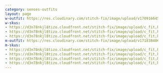```yaml
---
category: senses-outfits
layout: page
w-outfit: https://res.cloudinary.com/stitch-fix/image/upload/v1709166453/Style_studio/Styleshuffle/2023-12-14_W_OLOF_H29_00852_r0.jpg
w-skus:
- https://d3n78nkjl8tizo.cloudfront.net/stitch-fix/image/upload/c_fit,h_720,w_862/v1706758187/wd39gk4ykideqdv1jrm4.jpg
- https://d3n78nkjl8tizo.cloudfront.net/stitch-fix/image/upload/c_fit,h_720,w_862/v1683867732/ve8dbox1qyatcq5rbmdl.jpg
- https://d3n78nkjl8tizo.cloudfront.net/stitch-fix/image/upload/c_fit,h_720,w_862/v1673318781/x8omuxjp7rijcaqtg2gh.jpg
m-outfit: https://res.cloudinary.com/stitch-fix/image/upload/v1718384065/onboarding/StyleFile/Mens/2023-02-16_Set_A_M_OLD_V18_1x1.jpg
m-skus: 
- https://d3n78nkjl8tizo.cloudfront.net/stitch-fix/image/upload/c_fit,h_720,w_862/v1585239854/rmpqgr8lyrleej4wtumb.jpg
- https://d3n78nkjl8tizo.cloudfront.net/stitch-fix/image/upload/c_fit,h_720,w_862/v1639087034/wbbkfquta0hole5m8pad.jpg
- https://d3n78nkjl8tizo.cloudfront.net/stitch-fix/image/upload/c_fit,h_720,w_862/v1642122796/g8sipjqaabjaefkbwax0.jpg
- https://d3n78nkjl8tizo.cloudfront.net/stitch-fix/image/upload/c_fit,h_720,w_862/v1668671660/cg4lt6jrmem7n0exbtoh.jpg
---
```



